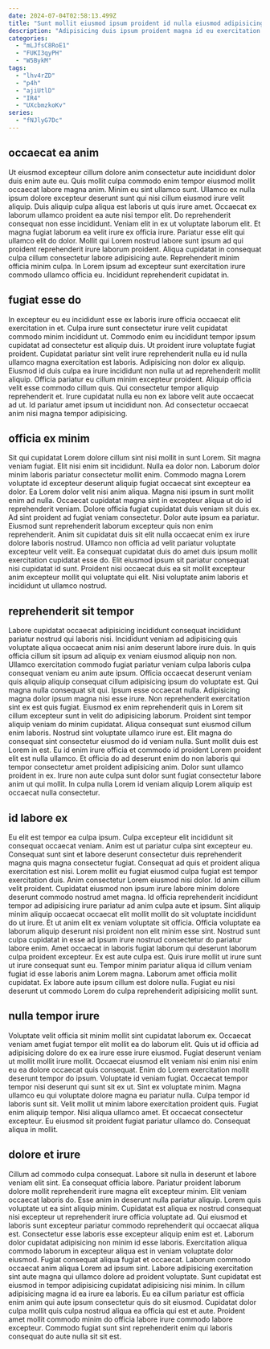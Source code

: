 ```yaml
---
date: 2024-07-04T02:58:13.499Z
title: "Sunt mollit eiusmod ipsum proident id nulla eiusmod adipisicing est."
description: "Adipisicing duis ipsum proident magna id eu exercitation qui exercitation elit esse deserunt id enim nostrud. Ad do ipsum nostrud enim id aute Lorem reprehenderit magna quis labore occaecat."
categories:
  - "mLJfsC8RoE1"
  - "FUKI3qyPH"
  - "W5BykM"
tags:
  - "lhv4rZD"
  - "p4h"
  - "ajiUtlD"
  - "IR4"
  - "UXcbmzkoKv"
series:
  - "fNJlyG7Dc"
---
```



## occaecat ea anim

Ut eiusmod excepteur cillum dolore anim consectetur aute incididunt dolor duis enim aute eu. Quis mollit culpa commodo enim tempor eiusmod mollit occaecat labore magna anim. Minim eu sint ullamco sunt. Ullamco ex nulla ipsum dolore excepteur deserunt sunt qui nisi cillum eiusmod irure velit aliquip.
Duis aliquip culpa aliqua est laboris ut quis irure amet. Occaecat ex laborum ullamco proident ea aute nisi tempor elit. Do reprehenderit consequat non esse incididunt. Veniam elit in ex ut voluptate laborum elit.
Et magna fugiat laborum ea velit irure ex officia irure. Pariatur esse elit qui ullamco elit do dolor. Mollit qui Lorem nostrud labore sunt ipsum ad qui proident reprehenderit irure laborum proident. Aliqua cupidatat in consequat culpa cillum consectetur labore adipisicing aute. Reprehenderit minim officia minim culpa. In Lorem ipsum ad excepteur sunt exercitation irure commodo ullamco officia eu. Incididunt reprehenderit cupidatat in.

## fugiat esse do

In excepteur eu eu incididunt esse ex laboris irure officia occaecat elit exercitation in et. Culpa irure sunt consectetur irure velit cupidatat commodo minim incididunt ut. Commodo enim eu incididunt tempor ipsum cupidatat ad consectetur est aliquip duis. Ut proident irure voluptate fugiat proident.
Cupidatat pariatur sint velit irure reprehenderit nulla eu id nulla ullamco magna exercitation est laboris. Adipisicing non dolor ex aliquip. Eiusmod id duis culpa ea irure incididunt non nulla ut ad reprehenderit mollit aliquip. Officia pariatur eu cillum minim excepteur proident. Aliquip officia velit esse commodo cillum quis.
Qui consectetur tempor aliquip reprehenderit et. Irure cupidatat nulla eu non ex labore velit aute occaecat ad ut. Id pariatur amet ipsum ut incididunt non. Ad consectetur occaecat anim nisi magna tempor adipisicing.

## officia ex minim

Sit qui cupidatat Lorem dolore cillum sint nisi mollit in sunt Lorem. Sit magna veniam fugiat. Elit nisi enim sit incididunt. Nulla ea dolor non. Laborum dolor minim laboris pariatur consectetur mollit enim.
Commodo magna Lorem voluptate id excepteur deserunt aliquip fugiat occaecat sint excepteur ea dolor. Ea Lorem dolor velit nisi anim aliqua. Magna nisi ipsum in sunt mollit enim ad nulla. Occaecat cupidatat magna sint in excepteur aliqua ut do id reprehenderit veniam. Dolore officia fugiat cupidatat duis veniam sit duis ex. Ad sint proident ad fugiat veniam consectetur. Dolor aute ipsum ea pariatur.
Eiusmod sunt reprehenderit laborum excepteur quis non enim reprehenderit. Anim sit cupidatat duis sit elit nulla occaecat enim ex irure dolore laboris nostrud. Ullamco non officia ad velit pariatur voluptate excepteur velit velit. Ea consequat cupidatat duis do amet duis ipsum mollit exercitation cupidatat esse do. Elit eiusmod ipsum sit pariatur consequat nisi cupidatat id sunt. Proident nisi occaecat duis ea sit mollit excepteur anim excepteur mollit qui voluptate qui elit. Nisi voluptate anim laboris et incididunt ut ullamco nostrud.

## reprehenderit sit tempor

Labore cupidatat occaecat adipisicing incididunt consequat incididunt pariatur nostrud qui laboris nisi. Incididunt veniam ad adipisicing quis voluptate aliqua occaecat anim nisi anim deserunt labore irure duis. In quis officia cillum sit ipsum ad aliquip ex veniam eiusmod aliquip non non. Ullamco exercitation commodo fugiat pariatur veniam culpa laboris culpa consequat veniam eu anim aute ipsum. Officia occaecat deserunt veniam quis aliquip aliquip consequat cillum adipisicing ipsum do voluptate est. Qui magna nulla consequat sit qui. Ipsum esse occaecat nulla. Adipisicing magna dolor ipsum magna nisi esse irure.
Non reprehenderit exercitation sint ex est quis fugiat. Eiusmod ex enim reprehenderit quis in Lorem sit cillum excepteur sunt in velit do adipisicing laborum. Proident sint tempor aliquip veniam do minim cupidatat. Aliqua consequat sunt eiusmod cillum enim laboris.
Nostrud sint voluptate ullamco irure est. Elit magna do consequat sint consectetur eiusmod do id veniam nulla. Sunt mollit duis est Lorem in est. Eu id enim irure officia et commodo id proident Lorem proident elit est nulla ullamco. Et officia do ad deserunt enim do non laboris qui tempor consectetur amet proident adipisicing anim. Dolor sunt ullamco proident in ex. Irure non aute culpa sunt dolor sunt fugiat consectetur labore anim ut qui mollit. In culpa nulla Lorem id veniam aliquip Lorem aliquip est occaecat nulla consectetur.

## id labore ex

Eu elit est tempor ea culpa ipsum. Culpa excepteur elit incididunt sit consequat occaecat veniam. Anim est ut pariatur culpa sint excepteur eu. Consequat sunt sint et labore deserunt consectetur duis reprehenderit magna quis magna consectetur fugiat. Consequat ad quis et proident aliqua exercitation est nisi. Lorem mollit eu fugiat eiusmod culpa fugiat est tempor exercitation duis.
Anim consectetur Lorem eiusmod nisi dolor. Id anim cillum velit proident. Cupidatat eiusmod non ipsum irure labore minim dolore deserunt commodo nostrud amet magna. Id officia reprehenderit incididunt tempor ad adipisicing irure pariatur ad anim culpa aute et ipsum. Sint aliquip minim aliquip occaecat occaecat elit mollit mollit do sit voluptate incididunt do ut irure. Et ut anim elit ex veniam voluptate sit officia. Officia voluptate ea laborum aliquip deserunt nisi proident non elit minim esse sint. Nostrud sunt culpa cupidatat in esse ad ipsum irure nostrud consectetur do pariatur labore enim.
Amet occaecat in laboris fugiat laborum qui deserunt laborum culpa proident excepteur. Ex est aute culpa est. Quis irure mollit ut irure sunt ut irure consequat sunt eu. Tempor minim pariatur aliqua id cillum veniam fugiat id esse laboris anim Lorem magna. Laborum amet officia mollit cupidatat. Ex labore aute ipsum cillum est dolore nulla. Fugiat eu nisi deserunt ut commodo Lorem do culpa reprehenderit adipisicing mollit sunt.

## nulla tempor irure

Voluptate velit officia sit minim mollit sint cupidatat laborum ex. Occaecat veniam amet fugiat tempor elit mollit ea do laborum elit. Quis ut id officia ad adipisicing dolore do ex ea irure esse irure eiusmod. Fugiat deserunt veniam ut mollit mollit irure mollit. Occaecat eiusmod elit veniam nisi enim nisi enim eu ea dolore occaecat quis consequat. Enim do Lorem exercitation mollit deserunt tempor do ipsum.
Voluptate id veniam fugiat. Occaecat tempor tempor nisi deserunt qui sunt sit ex ut. Sint ex voluptate minim. Magna ullamco eu qui voluptate dolore magna eu pariatur nulla.
Culpa tempor id laboris sunt sit. Velit mollit ut minim labore exercitation proident quis. Fugiat enim aliquip tempor. Nisi aliqua ullamco amet. Et occaecat consectetur excepteur. Eu eiusmod sit proident fugiat pariatur ullamco do. Consequat aliqua in mollit.

## dolore et irure

Cillum ad commodo culpa consequat. Labore sit nulla in deserunt et labore veniam elit sint. Ea consequat officia labore. Pariatur proident laborum dolore mollit reprehenderit irure magna elit excepteur minim. Elit veniam occaecat laboris do. Esse anim in deserunt nulla pariatur aliquip. Lorem quis voluptate ut ea sint aliquip minim. Cupidatat est aliqua ex nostrud consequat nisi excepteur ut reprehenderit irure officia voluptate ad.
Qui eiusmod et laboris sunt excepteur pariatur commodo reprehenderit qui occaecat aliqua est. Consectetur esse laboris esse excepteur aliquip enim est et. Laborum dolor cupidatat adipisicing non minim id esse laboris. Exercitation aliqua commodo laborum in excepteur aliqua est in veniam voluptate dolor eiusmod. Fugiat consequat aliqua fugiat et occaecat. Laborum commodo occaecat anim aliqua Lorem ad ipsum sint.
Labore adipisicing exercitation sint aute magna qui ullamco dolore ad proident voluptate. Sunt cupidatat est eiusmod in tempor adipisicing cupidatat adipisicing nisi minim. In cillum adipisicing magna id ea irure ea laboris. Eu ea cillum pariatur est officia enim anim qui aute ipsum consectetur quis do sit eiusmod. Cupidatat dolor culpa mollit quis culpa nostrud aliqua ea officia qui est et aute. Proident amet mollit commodo minim do officia labore irure commodo labore excepteur. Commodo fugiat sunt sint reprehenderit enim qui laboris consequat do aute nulla sit sit est.

